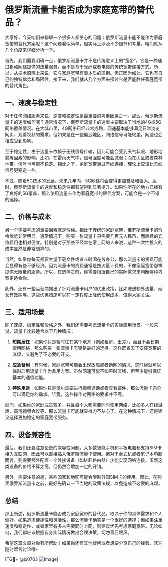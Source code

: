 # 俄罗斯流量卡能否成为家庭宽带的替代品？

大家好，今天咱们来聊聊一个很多人都关心的问题：俄罗斯流量卡能不能作为家庭宽带的替代方案呢？这个问题看似简单，但实际上涉及不少细节和考量。咱们就从几个角度来详细分析一下。

首先，我们需要明确一点，俄罗斯流量卡并不是传统意义上的“宽带”。它是一种通过移动网络提供的流量服务，而不是基于光纤或者电缆的传统宽带连接方式。所以，从技术原理上来说，它与家庭宽带有着本质的区别。但正因为如此，它也有自己的独特优势和局限性。接下来，我们就从几个方面来探讨它是否能胜任家庭宽带的替代角色。

## 一、速度与稳定性

对于任何网络服务来说，速度和稳定性是最重要的考量因素之一。那么，俄罗斯流量卡的速度如何呢？通常情况下，俄罗斯流量卡的速度主要取决于当地的4G或5G网络覆盖情况。在大城市里，4G网络已经非常成熟，网速基本能够满足日常浏览网页、观看视频的需求。但如果是在一些偏远地区，网络信号可能较差，网速也会相应受到影响。

至于稳定性，由于流量卡依赖于无线信号传输，因此可能会受到天气状况、地形地貌等因素的影响。比如，在雷雨天气中，信号强度可能会减弱；而在山区或者森林地带，信号也可能不稳定。相比之下，家庭宽带通过有线连接，理论上应该比无线信号更稳定一些。

不过，随着5G技术的发展，未来几年内，5G网络将会变得更加普及和强大。届时，俄罗斯流量卡的速度和稳定性都有望得到显著提升。如果你所在的地方已经有了良好的5G覆盖，那么使用流量卡作为家庭宽带的替代方案，可能会是一个不错的选择。

## 二、价格与成本

另一个需要考虑的重要因素就是价格。相比于传统的家庭宽带，俄罗斯流量卡的价格优势非常明显。通常情况下，购买一张流量卡只需要几百元人民币，而后续的充值费用也相对便宜。特别是对于那些不经常在家上网的人来说，这种一次性投入的成本显然是非常划算的。

当然，如果你每天都要大量下载文件或者长时间在线办公，那么流量卡的资费可能会显得有些不够经济。因为流量卡的资费通常是按流量计费的，不像家庭宽带那样提供无限量的服务。所以，在选择之前，你需要根据自己的实际需求来判断哪种方案更适合你。

此外，还有一些运营商推出了针对流量卡用户的优惠政策，比如赠送额外流量、延长有效期等。这些优惠措施可以在一定程度上降低使用成本，值得大家关注。

## 三、适用场景

除了速度、稳定性和价格之外，我们还需要考虑流量卡的实际应用场景。一般来说，流量卡比较适合以下几种情况：

1. **短期居住**：如果你只是暂时住在某个地方（例如租房、出差），而且不会长期使用网络，那么购买一张流量卡无疑是最好的选择。这样既省去了安装宽带的麻烦，又避免了不必要的开支。
   
2. **应急备用**：有时候，家庭宽带可能会出现故障或者断网的情况，这时候就可以临时启用流量卡作为备用方案。虽然网速可能不如平时流畅，但至少能够保证基本的通信功能。

3. **特殊用途**：如果你只是偶尔需要进行视频通话或者查看邮件，那么流量卡完全可以满足你的需求。毕竟，这些操作对网络的要求并不高。

然而，如果你的家庭成员较多，并且每个人都需要同时使用网络，比如多人在线游戏、高清视频会议等，那么流量卡可能就显得力不从心了。在这种情况下，还是建议选择更加稳定的家庭宽带服务。

## 四、设备兼容性

最后，我们还要注意设备的兼容性问题。大多数智能手机和平板电脑都支持SIM卡接入互联网，因此可以直接插入俄罗斯流量卡使用。但对于台式机或者笔记本电脑而言，则需要额外配置一个外接设备（如MiFi路由器）才能实现网络连接。虽然这类设备的价格不算太高，但仍然会增加一定的开销。

另外，需要注意的是，某些国家和地区可能会限制外国SIM卡的使用。因此，在购买俄罗斯流量卡之前，最好先确认一下当地的政策法规，以免造成不必要的麻烦。

## 总结

综上所述，俄罗斯流量卡能否成为家庭宽带的替代品，取决于你的具体需求和个人偏好。如果追求便捷性和灵活性，那么流量卡确实是一个很好的选择；但如果注重速度和稳定性，或者家里有多人需要同时上网，则建议优先考虑家庭宽带。无论如何，我们都应该根据自身实际情况做出合理决策，切勿盲目跟风。

希望这篇文章对你有所帮助！如果你还有其他疑问或者想要分享自己的经验，欢迎随时留言讨论哦~

[TG💪+ @jx0703 ![Image](https://github.com/user-attachments/assets/dbca1d08-cadb-493c-b0ec-ad6f7a83f270)]